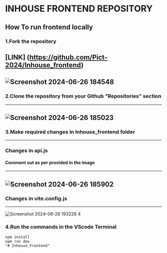 # INHOUSE FRONTEND REPOSITORY

## How To run frontend locally
### 1.Fork the repository 

   [LINK] (https://github.com/Pict-2024/Inhouse_frontend)
   ---

   ![Screenshot 2024-06-26 184548](https://github.com/Adwait-Borate/Inhouse_frontend/assets/136005137/9e3e0d51-699b-488a-86b0-af0e7379a4c2)
   ---

 ### 2.Clone the repository from your Github "Repositories" section
  ---

  ![Screenshot 2024-06-26 185023](https://github.com/Adwait-Borate/Inhouse_frontend/assets/136005137/2547f7d6-2edd-4d50-86b1-a82c612e1940)
  ---

### 3.Make required changes in Inhouse_frontend folder
 ---

### Changes in api.js 
   #### Comment out as per provided in the image
   ---

  ![Screenshot 2024-06-26 185902](https://github.com/Adwait-Borate/Inhouse_frontend/assets/136005137/cce47ca4-786e-4a2a-8ecd-4c516dc28789)
  ---

### Changes in vite.config.js
  ---
   
  ![Screenshot 2024-06-26 193226  4](https://github.com/Adwait-Borate/Inhouse_frontend/assets/136005137/b0311693-a1e3-4d43-9e64-64b5309a377a)

  ### 4.Run the commands in the VScode Terminal 
  ```
  npm install
  npm run dev
"# Inhouse_Frontend" 
